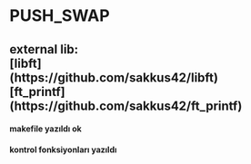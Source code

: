 <h1>PUSH_SWAP</h1>
<h2>external lib:<br>[libft]<br>(https://github.com/sakkus42/libft)<br>[ft_printf](https://github.com/sakkus42/ft_printf) </h2>
<h4>makefile yazıldı ok</h4>
<h4>kontrol fonksiyonları yazıldı</h4>
